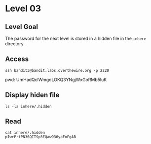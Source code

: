 # Level 03

## Level Goal
The password for the next level is stored in a hidden file in the `inhere`
directory.

## Access
```
ssh bandit3@bandit.labs.overthewire.org -p 2220
```
pwd: UmHadQclWmgdLOKQ3YNgjWxGoRMb5luK

## Display hiden file
```
ls -la inhere/.hidden
```

## Read
```
cat inhere/.hidden
pIwrPrtPN36QITSp3EQaw936yaFoFgAB
```
